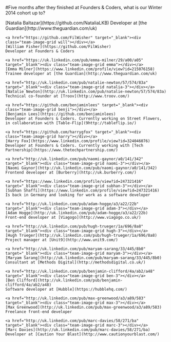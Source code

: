 #Five months after they finished at Founders & Coders, what is our Winter 2014 cohort up to?

<div class="fac3">
	<a href="https://github.com/NataliaLKB" target="_blank"><div class="team-image-grid natalia"></div></a>
	[Natalia Baltazar](https://github.com/NataliaLKB)    	
	Developer at [the Guardian](http://www.theguardian.com/uk)

	<a href="https://github.com/FilWisher" target="_blank"><div class="team-image-grid will"></div></a>
	[William Fisher](https://github.com/FilWisher)  
	Developer at Founders & Coders

	<a href="https://uk.linkedin.com/pub/emma-milner/29/a00/a05" target="_blank"><div class="team-image-grid emma"></div></a>
	[Emma Milner](https://www.linkedin.com/profile/view?id=215076158)     
	Trainee developer at [the Guardian](http://www.theguardian.com/uk)

	<a href="http://uk.linkedin.com/pub/natalie-newton/57/574/83a" target="_blank"><div class="team-image-grid natalia-3"></div></a>
	[Natalie Newton](http://uk.linkedin.com/pub/natalie-newton/57/574/83a)		
	Technical co-founder at [Troov](http://www.troov.com/)

	<a href="https://github.com/benjaminlees" target="_blank"><div class="team-image-grid benji"></div></a>
	[Benjamin Lees](https://github.com/benjaminlees)	
	Developer at Founders & Coders. Currently working on Street Flowers, in collaboration with [Table-Flip](9http://tableflip.io/)

	<a href="https://github.com/harrygfox" target="_blank"><div class="team-image-grid harry"></div></a>
	[Harry Fox](https://www.linkedin.com/profile/view?id=324046076)   
	Developer at Founders & Coders. Currently working with [Tech Partnership](https://www.thetechpartnership.com/)

	<a href="http://uk.linkedin.com/pub/naomi-gaynor/a0/141/342" target="_blank"><div class="team-image-grid naomi-3"></div></a>
	[Naomi Gaynor](http://uk.linkedin.com/pub/naomi-gaynor/a0/141/342)		
	Frontend developer at [Burberry](http://uk.burberry.com/)

	<a href="https://www.linkedin.com/profile/view?id=247321416" target="_blank"><div class="team-image-grid subhan-3"></div></a>
	[Subhan Shaffi](https://www.linkedin.com/profile/view?id=247321416)   
	Is back in Germany and looking for work as a software developer

	<a href="http://uk.linkedin.com/pub/adam-hogge/a3/a22/22b" target="_blank"><div class="team-image-grid adam-3"></div></a>
	[Adam Hogge](http://uk.linkedin.com/pub/adam-hogge/a3/a22/22b)  
	Front-end developer at [Viagogo](http://www.viagogo.co.uk/)

	<a href="http://uk.linkedin.com/pub/hugh-trueger/1a/696/8a8" target="_blank"><div class="team-image-grid hugh-3"></div></a>
	[Hugh Trueger](http://uk.linkedin.com/pub/hugh-trueger/1a/696/8a8)		
	Project manager at [Unit9](http://www.unit9.com/)

	<a href="http://uk.linkedin.com/pub/maryam-sarang/33/445/8b0" target="_blank"><div class="team-image-grid maryam-3"></div></a>
	[Maryam Sarang](http://uk.linkedin.com/pub/maryam-sarang/33/445/8b0)	
	Consultant at [Methods Digital](http://methodsdigital.co.uk/)

	<a href="http://uk.linkedin.com/pub/benjamin-clifford/4a/ab2/a48" target="_blank"><div class="team-image-grid ben-3"></div></a>
	[Ben Clifford](http://uk.linkedin.com/pub/benjamin-clifford/4a/ab2/a48)		
	Software developer at [Hubble](https://hubblehq.com/)

	<a href="http://uk.linkedin.com/pub/max-greenwood/a3/a89/583" target="_blank"><div class="team-image-grid max-3"></div></a>
	[Max Greenwood](http://uk.linkedin.com/pub/max-greenwood/a3/a89/583)		
	Freelance front-end developer

	<a href="http://uk.linkedin.com/pub/marc-davies/58/271/ba" target="_blank"><div class="team-image-grid marc-3"></div></a>
	[Marc Davies](http://uk.linkedin.com/pub/marc-davies/58/271/ba)		
	Developer at [Caution Your Blast](http://www.cautionyourblast.com/)
</div>